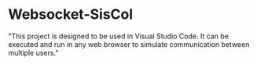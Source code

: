 # Websocket-SisCol
"This project is designed to be used in Visual Studio Code. It can be executed and run in any web browser to simulate communication between multiple users."
